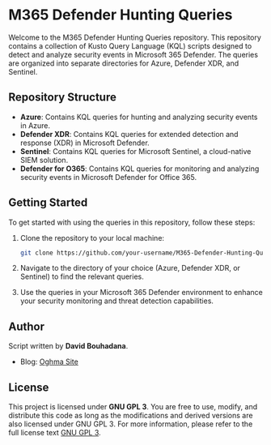 # M365 Defender Hunting Queries

Welcome to the M365 Defender Hunting Queries repository. This repository contains a collection of Kusto Query Language (KQL) scripts designed to detect and analyze security events in Microsoft 365 Defender. The queries are organized into separate directories for Azure, Defender XDR, and Sentinel.

## Repository Structure

- **Azure**: Contains KQL queries for hunting and analyzing security events in Azure.
- **Defender XDR**: Contains KQL queries for extended detection and response (XDR) in Microsoft Defender.
- **Sentinel**: Contains KQL queries for Microsoft Sentinel, a cloud-native SIEM solution.
- **Defender for O365**: Contains KQL queries for monitoring and analyzing security events in Microsoft Defender for Office 365.

## Getting Started

To get started with using the queries in this repository, follow these steps:

1. Clone the repository to your local machine:
   ```bash
   git clone https://github.com/your-username/M365-Defender-Hunting-Queries.git

2. Navigate to the directory of your choice (Azure, Defender XDR, or Sentinel) to find the relevant queries.

3. Use the queries in your Microsoft 365 Defender environment to enhance your security monitoring and threat detection capabilities.

## Author

Script written by **David Bouhadana**.

- Blog: [Oghma Site](https://oghmasite.wordpress.com/)

## License

This project is licensed under **GNU GPL 3**. You are free to use, modify, and distribute this code as long as the modifications and derived versions are also licensed under GNU GPL 3. For more information, please refer to the full license text [GNU GPL 3](https://www.gnu.org/licenses/gpl-3.0.html).
